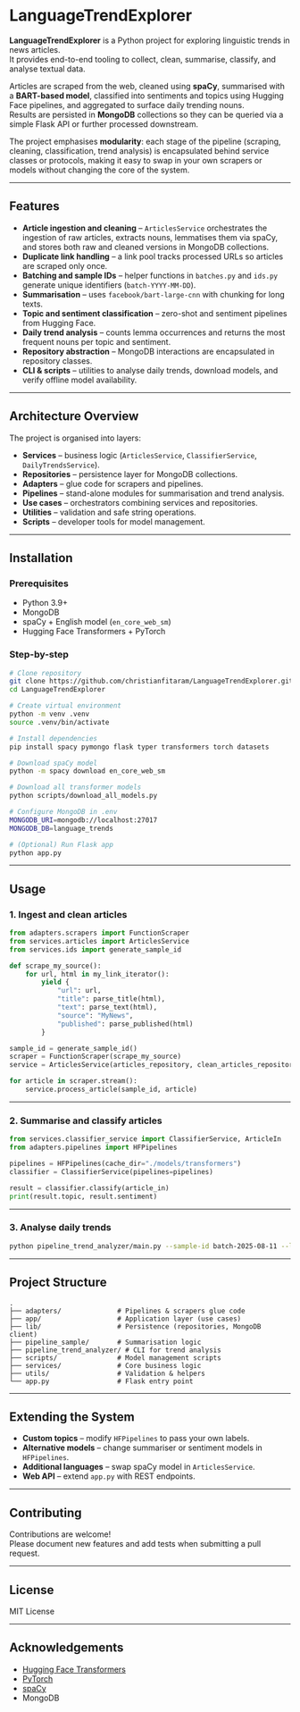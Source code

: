 # LanguageTrendExplorer

**LanguageTrendExplorer** is a Python project for exploring linguistic trends in news articles.  
It provides end-to-end tooling to collect, clean, summarise, classify, and analyse textual data.

Articles are scraped from the web, cleaned using **spaCy**, summarised with a **BART-based model**, classified into sentiments and topics using Hugging Face pipelines, and aggregated to surface daily trending nouns.  
Results are persisted in **MongoDB** collections so they can be queried via a simple Flask API or further processed downstream.

The project emphasises **modularity**: each stage of the pipeline (scraping, cleaning, classification, trend analysis) is encapsulated behind service classes or protocols, making it easy to swap in your own scrapers or models without changing the core of the system.

---

## Features

- **Article ingestion and cleaning** – `ArticlesService` orchestrates the ingestion of raw articles, extracts nouns, lemmatises them via spaCy, and stores both raw and cleaned versions in MongoDB collections.
- **Duplicate link handling** – a link pool tracks processed URLs so articles are scraped only once.
- **Batching and sample IDs** – helper functions in `batches.py` and `ids.py` generate unique identifiers (`batch-YYYY-MM-DD`).
- **Summarisation** – uses `facebook/bart-large-cnn` with chunking for long texts.
- **Topic and sentiment classification** – zero-shot and sentiment pipelines from Hugging Face.
- **Daily trend analysis** – counts lemma occurrences and returns the most frequent nouns per topic and sentiment.
- **Repository abstraction** – MongoDB interactions are encapsulated in repository classes.
- **CLI & scripts** – utilities to analyse daily trends, download models, and verify offline model availability.

---

## Architecture Overview

The project is organised into layers:

- **Services** – business logic (`ArticlesService`, `ClassifierService`, `DailyTrendsService`).
- **Repositories** – persistence layer for MongoDB collections.
- **Adapters** – glue code for scrapers and pipelines.
- **Pipelines** – stand-alone modules for summarisation and trend analysis.
- **Use cases** – orchestrators combining services and repositories.
- **Utilities** – validation and safe string operations.
- **Scripts** – developer tools for model management.

---

## Installation

### Prerequisites
- Python 3.9+
- MongoDB
- spaCy + English model (`en_core_web_sm`)
- Hugging Face Transformers + PyTorch

### Step-by-step
```bash
# Clone repository
git clone https://github.com/christianfitaram/LanguageTrendExplorer.git
cd LanguageTrendExplorer

# Create virtual environment
python -m venv .venv
source .venv/bin/activate

# Install dependencies
pip install spacy pymongo flask typer transformers torch datasets

# Download spaCy model
python -m spacy download en_core_web_sm

# Download all transformer models
python scripts/download_all_models.py

# Configure MongoDB in .env
MONGODB_URI=mongodb://localhost:27017
MONGODB_DB=language_trends

# (Optional) Run Flask app
python app.py
```

---

## Usage

### 1. Ingest and clean articles
```python
from adapters.scrapers import FunctionScraper
from services.articles import ArticlesService
from services.ids import generate_sample_id

def scrape_my_source():
    for url, html in my_link_iterator():
        yield {
            "url": url,
            "title": parse_title(html),
            "text": parse_text(html),
            "source": "MyNews",
            "published": parse_published(html)
        }

sample_id = generate_sample_id()
scraper = FunctionScraper(scrape_my_source)
service = ArticlesService(articles_repository, clean_articles_repository, metadata_repository)

for article in scraper.stream():
    service.process_article(sample_id, article)
```

---

### 2. Summarise and classify articles
```python
from services.classifier_service import ClassifierService, ArticleIn
from adapters.pipelines import HFPipelines

pipelines = HFPipelines(cache_dir="./models/transformers")
classifier = ClassifierService(pipelines=pipelines)

result = classifier.classify(article_in)
print(result.topic, result.sentiment)
```

---

### 3. Analyse daily trends
```bash
python pipeline_trend_analyzer/main.py --sample-id batch-2025-08-11 --limit 25 --persist
```

---

## Project Structure
```
.
├── adapters/              # Pipelines & scrapers glue code
├── app/                   # Application layer (use cases)
├── lib/                   # Persistence (repositories, MongoDB client)
├── pipeline_sample/       # Summarisation logic
├── pipeline_trend_analyzer/ # CLI for trend analysis
├── scripts/               # Model management scripts
├── services/              # Core business logic
├── utils/                 # Validation & helpers
└── app.py                 # Flask entry point
```

---

## Extending the System
- **Custom topics** – modify `HFPipelines` to pass your own labels.
- **Alternative models** – change summariser or sentiment models in `HFPipelines`.
- **Additional languages** – swap spaCy model in `ArticlesService`.
- **Web API** – extend `app.py` with REST endpoints.

---

## Contributing
Contributions are welcome!  
Please document new features and add tests when submitting a pull request.

---

## License
MIT License

---

## Acknowledgements
- [Hugging Face Transformers](https://huggingface.co)
- [PyTorch](https://pytorch.org)
- [spaCy](https://spacy.io)
- MongoDB
